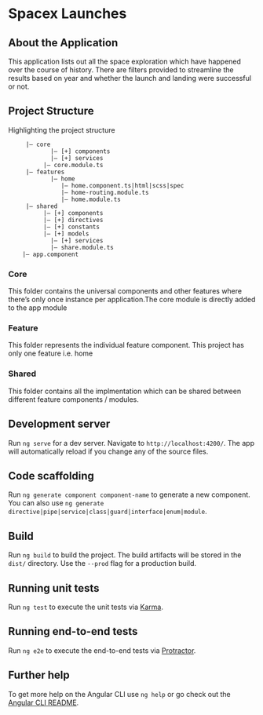 # Spacex Launches

## About the Application
This application lists out all the space exploration which have happened over the course of history. There are filters provided to streamline the results based on year and whether the launch and landing were successful or not.

## Project Structure
Highlighting the project structure
```|— app
     |— core
	        |— [+] components
	        |— [+] services
          |— core.module.ts
     |— features
	        |— home
               |— home.component.ts|html|scss|spec
               |— home-routing.module.ts
               |— home.module.ts
     |— shared
          |— [+] components
          |— [+] directives
          |— [+] constants
          |— [+] models
 	        |— [+] services
	        |— share.module.ts
    |— app.component

```

### Core
This folder contains the universal components and other features where there’s only once instance per application.The core module is directly added to the app module 

### Feature
This folder represents the individual feature component. This project has only one feature i.e. home

### Shared
This folder contains all the implmentation which can be shared between different feature components / modules.

## Development server

Run `ng serve` for a dev server. Navigate to `http://localhost:4200/`. The app will automatically reload if you change any of the source files.

## Code scaffolding

Run `ng generate component component-name` to generate a new component. You can also use `ng generate directive|pipe|service|class|guard|interface|enum|module`.

## Build

Run `ng build` to build the project. The build artifacts will be stored in the `dist/` directory. Use the `--prod` flag for a production build.

## Running unit tests

Run `ng test` to execute the unit tests via [Karma](https://karma-runner.github.io).

## Running end-to-end tests

Run `ng e2e` to execute the end-to-end tests via [Protractor](http://www.protractortest.org/).

## Further help

To get more help on the Angular CLI use `ng help` or go check out the [Angular CLI README](https://github.com/angular/angular-cli/blob/master/README.md).
